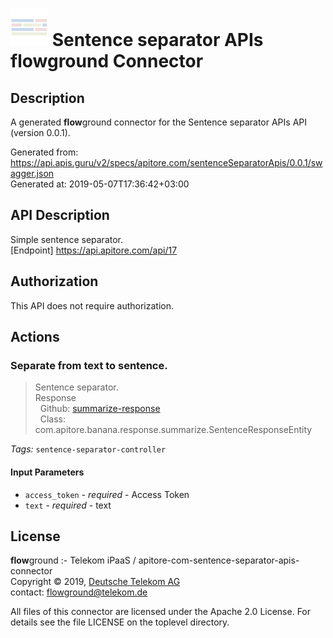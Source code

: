 # ![LOGO](logo.png) Sentence separator APIs **flow**ground Connector

## Description

A generated **flow**ground connector for the Sentence separator APIs API (version 0.0.1).

Generated from: https://api.apis.guru/v2/specs/apitore.com/sentenceSeparatorApis/0.0.1/swagger.json<br/>
Generated at: 2019-05-07T17:36:42+03:00

## API Description

Simple sentence separator.<BR />[Endpoint] https://api.apitore.com/api/17

## Authorization

This API does not require authorization.

## Actions

### Separate from text to sentence.

> Sentence separator.<BR />Response<BR />&nbsp; Github: <a href="https://github.com/keigohtr/apitore-response-parent/tree/master/summarize-response">summarize-response</a><BR />&nbsp; Class: com.apitore.banana.response.summarize.SentenceResponseEntity<BR />

*Tags:* `sentence-separator-controller`

#### Input Parameters
* `access_token` - _required_ - Access Token
* `text` - _required_ - text

## License

**flow**ground :- Telekom iPaaS / apitore-com-sentence-separator-apis-connector<br/>
Copyright © 2019, [Deutsche Telekom AG](https://www.telekom.de)<br/>
contact: flowground@telekom.de

All files of this connector are licensed under the Apache 2.0 License. For details
see the file LICENSE on the toplevel directory.
